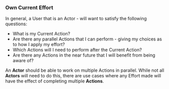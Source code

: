 ### Own Current Effort

In general, a User that is an Actor - will want to satisfy the following questions:

* What is my Current Action?
* Are there any parallel Actions that I can perform - giving my choices as to how I apply my effort?
* Which Actions will I need to perform after the Current Action?
* Are there any Actions in the near future that I will benefit from being aware of?

An **Actor** should be able to work on multiple Actions in parallel. While not all **Actors** will need to do this, there are use cases where any Effort made will have the effect of completing multiple **Actions**.
